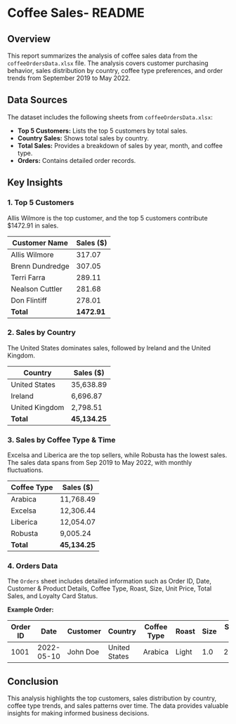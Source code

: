 # Coffee Sales- README

## Overview

This report summarizes the analysis of coffee sales data from the `coffeeOrdersData.xlsx` file. The analysis covers customer purchasing behavior, sales distribution by country, coffee type preferences, and order trends from September 2019 to May 2022.

## Data Sources

The dataset includes the following sheets from `coffeeOrdersData.xlsx`:

*   **Top 5 Customers:**  Lists the top 5 customers by total sales.
*   **Country Sales:**  Shows total sales by country.
*   **Total Sales:** Provides a breakdown of sales by year, month, and coffee type.
*   **Orders:** Contains detailed order records.

## Key Insights

### 1. Top 5 Customers

Allis Wilmore is the top customer, and the top 5 customers contribute $1472.91 in sales.

| Customer Name   | Sales ($) |
| --------------- | --------- |
| Allis Wilmore   | 317.07    |
| Brenn Dundredge | 307.05    |
| Terri Farra     | 289.11    |
| Nealson Cuttler | 281.68    |
| Don Flintiff    | 278.01    |
| **Total**       | **1472.91** |

### 2. Sales by Country

The United States dominates sales, followed by Ireland and the United Kingdom.

| Country        | Sales ($) |
| -------------- | --------- |
| United States  | 35,638.89 |
| Ireland        | 6,696.87  |
| United Kingdom | 2,798.51  |
| **Total**      | **45,134.25** |

### 3. Sales by Coffee Type & Time

Excelsa and Liberica are the top sellers, while Robusta has the lowest sales. The sales data spans from Sep 2019 to May 2022, with monthly fluctuations.

| Coffee Type | Sales ($) |
| ----------- | --------- |
| Arabica    | 11,768.49 |
| Excelsa    | 12,306.44 |
| Liberica   | 12,054.07 |
| Robusta    | 9,005.24  |
| **Total**   | **45,134.25** |

### 4. Orders Data

The `Orders` sheet includes detailed information such as Order ID, Date, Customer & Product Details, Coffee Type, Roast, Size, Unit Price, Total Sales, and Loyalty Card Status.

**Example Order:**

| Order ID | Date       | Customer   | Country       | Coffee Type | Roast  | Size | Sales ($) | Loyalty |
| -------- | ---------- | ---------- | ------------- | ----------- | ------ | ---- | --------- | ------- |
| 1001     | 2022-05-10 | John Doe   | United States | Arabica    | Light  | 1.0  | 25.00     | Yes     |

## Conclusion

This analysis highlights the top customers, sales distribution by country, coffee type trends, and sales patterns over time. The data provides valuable insights for making informed business decisions.
